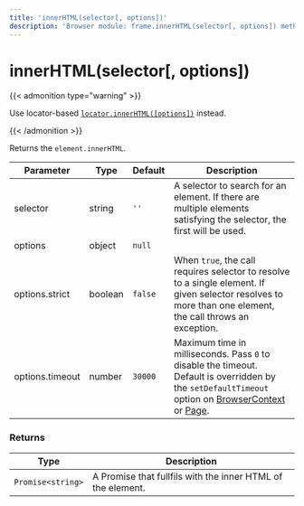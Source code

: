 ```yaml
---
title: 'innerHTML(selector[, options])'
description: 'Browser module: frame.innerHTML(selector[, options]) method'
---
```


# innerHTML(selector[, options])

{{< admonition type="warning" >}}

Use locator-based [`locator.innerHTML([options])`](https://grafana.com/docs/k6/<K6_VERSION>/javascript-api/k6-browser/locator/innerhtml/) instead.

{{< /admonition >}}

Returns the `element.innerHTML`.

<TableWithNestedRows>

| Parameter       | Type    | Default | Description                                                                                                                                                                                                                                                                                                                                   |
| --------------- | ------- | ------- | --------------------------------------------------------------------------------------------------------------------------------------------------------------------------------------------------------------------------------------------------------------------------------------------------------------------------------------------- |
| selector        | string  | `''`    | A selector to search for an element. If there are multiple elements satisfying the selector, the first will be used.                                                                                                                                                                                                                          |
| options         | object  | `null`  |                                                                                                                                                                                                                                                                                                                                               |
| options.strict  | boolean | `false` | When `true`, the call requires selector to resolve to a single element. If given selector resolves to more than one element, the call throws an exception.                                                                                                                                                                                    |
| options.timeout | number  | `30000` | Maximum time in milliseconds. Pass `0` to disable the timeout. Default is overridden by the `setDefaultTimeout` option on [BrowserContext](https://grafana.com/docs/k6/<K6_VERSION>/javascript-api/k6-browser/browsercontext/) or [Page](https://grafana.com/docs/k6/<K6_VERSION>/javascript-api/k6-browser/page/). |

</TableWithNestedRows>

### Returns

| Type              | Description                                                 |
| ----------------- | ----------------------------------------------------------- |
| `Promise<string>` | A Promise that fullfils with the inner HTML of the element. |
